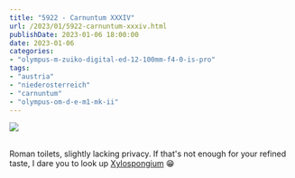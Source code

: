 ```yaml
---
title: "5922 - Carnuntum XXXIV"
url: /2023/01/5922-carnuntum-xxxiv.html
publishDate: 2023-01-06 18:00:00
date: 2023-01-06
categories:
- "olympus-m-zuiko-digital-ed-12-100mm-f4-0-is-pro"
tags:
- "austria"
- "niederosterreich"
- "carnuntum"
- "olympus-om-d-e-m1-mk-ii"
---
```

<div class="container">
<div class="center"><a target="_blank" href="https://d25zfm9zpd7gm5.cloudfront.net/1200x1200/2019/20190922_101637_lr.jpg"><img class="webfeedsFeaturedVisual" src="https://d25zfm9zpd7gm5.cloudfront.net/0600x0600/2019/20190922_101637_lr.jpg" /></a></div>
</div>
<br />

Roman toilets, slightly lacking privacy. If that's not
enough for your refined taste, I dare you to look up
[Xylospongium](https://en.wikipedia.org/wiki/Xylospongium)
:grin:
